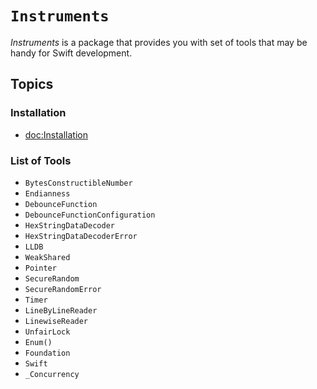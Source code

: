 # ``Instruments``

*Instruments* is a package that provides you with set of tools that may be handy for Swift 
development.

## Topics

### Installation

- <doc:Installation>

### List of Tools

- ``BytesConstructibleNumber``
- ``Endianness``
- ``DebounceFunction``
- ``DebounceFunctionConfiguration``
- ``HexStringDataDecoder``
- ``HexStringDataDecoderError``
- ``LLDB``
- ``WeakShared``
- ``Pointer``
- ``SecureRandom``
- ``SecureRandomError``
- ``Timer``
- ``LineByLineReader``
- ``LinewiseReader``
- ``UnfairLock``
- ``Enum()``
- ``Foundation``
- ``Swift``
- ``_Concurrency``
